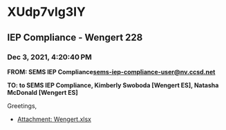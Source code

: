 # XUdp7vlg3IY
## IEP Compliance - Wengert 228
### Dec 3, 2021, 4:20:40 PM
**FROM: SEMS IEP Compliance<sems-iep-compliance-user@nv.ccsd.net>**

**TO: to SEMS IEP Compliance, Kimberly Swoboda [Wengert ES], Natasha McDonald [Wengert ES]**


Greetings,  





* [Attachment: Wengert.xlsx](XUdp7vlg3IY-attachment-1.xlsx)
